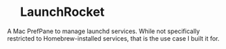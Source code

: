 <h1 style="padding-left: 30px; background-image: url(https://raw.github.com/jimbojsb/launchrocket/master/LaunchRocket/rocket.png); background-repeat: no-repeat; background-height: 30px; background-width: 30px; background-position: left center">
LaunchRocket
</h1>

A Mac PrefPane to manage launchd services. While not specifically restricted to Homebrew-installed services, that is the use case I built it for.
